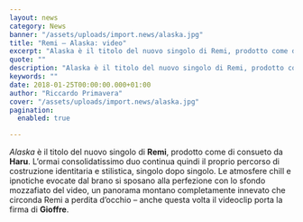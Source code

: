 ```yaml
---
layout: news
category: News
banner: "/assets/uploads/import.news/alaska.jpg"
title: "Remi – Alaska: video"
excerpt: "Alaska è il titolo del nuovo singolo di Remi, prodotto come di consueto da Haru. L’ormai consolidatissimo duo continua quindi il proprio percorso di costruzione identitaria e stilistica, singolo dopo singolo. Le atmosfere chill e ipnotiche evocate dal brano si sposano alla perfezione con lo sfondo mozzafiato del video, un panorama montano completamente innevato che [&hellip"
quote: ""
description: "Alaska è il titolo del nuovo singolo di Remi, prodotto come di consueto da Haru. L’ormai consolidatissimo duo continua quindi il proprio percorso di costruzione identitaria e stilistica, singolo dopo singolo. Le atmosfere chill e ipnotiche evocate dal brano si sposano alla perfezione con lo sfondo mozzafiato del video, un panorama montano completamente innevato che [&hellip"
keywords: ""
date: 2018-01-25T00:00:00.000+01:00
author: "Riccardo Primavera"
cover: "/assets/uploads/import.news/alaska.jpg"
pagination:
  enabled: true

---
```


_Alaska_ è il titolo del nuovo singolo di **Remi**, prodotto come di consueto da **Haru**. L’ormai consolidatissimo duo continua quindi il proprio percorso di costruzione identitaria e stilistica, singolo dopo singolo. Le atmosfere chill e ipnotiche evocate dal brano si sposano alla perfezione con lo sfondo mozzafiato del video, un panorama montano completamente innevato che circonda Remi a perdita d’occhio – anche questa volta il videoclip porta la firma di **Gioffre**.